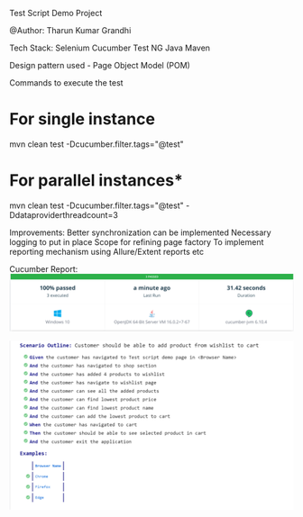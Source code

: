 Test Script Demo Project

@Author: Tharun Kumar Grandhi

Tech Stack: 
Selenium
Cucumber
Test NG
Java
Maven

Design pattern used - Page Object Model (POM)

Commands to execute the test

# For single instance
mvn clean test -Dcucumber.filter.tags="@test"

# For parallel instances*
mvn clean test -Dcucumber.filter.tags="@test" -Ddataproviderthreadcount=3

Improvements:
Better synchronization can be implemented
Necessary logging to put in place
Scope for refining page factory
To implement reporting mechanism using Allure/Extent reports etc

Cucumber Report:
![img.png](img.png)

![img_1.png](img_1.png)




